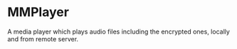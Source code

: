 # MMPlayer
A media player which plays audio files including the encrypted ones, locally and from remote server.
